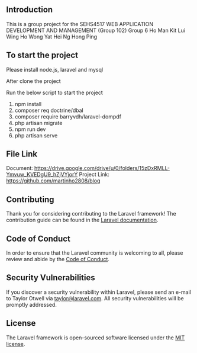 ## Introduction
This is a group project for the SEHS4517 WEB APPLICATION DEVELOPMENT AND MANAGEMENT (Group 102)
Group 6
Ho Man Kit 
Lui Wing Ho
Wong Yat Hei
Ng Hong Ping

## To start the project
Please install node.js, laravel and mysql

After clone the project 

Run the below script to start the project
1. npm install
2. composer req doctrine/dbal
3. composer require barryvdh/laravel-dompdf
4. php artisan migrate
5. npm run dev
6. php artisan serve

## File Link
Document: https://drive.google.com/drive/u/0/folders/15zDxRMLL-Ymvuw_KVEDgU9_hZjVYjorY
Project Link: https://github.com/martinho2808/blog

## Contributing

Thank you for considering contributing to the Laravel framework! The contribution guide can be found in the [Laravel documentation](https://laravel.com/docs/contributions).

## Code of Conduct

In order to ensure that the Laravel community is welcoming to all, please review and abide by the [Code of Conduct](https://laravel.com/docs/contributions#code-of-conduct).

## Security Vulnerabilities

If you discover a security vulnerability within Laravel, please send an e-mail to Taylor Otwell via [taylor@laravel.com](mailto:taylor@laravel.com). All security vulnerabilities will be promptly addressed.

## License

The Laravel framework is open-sourced software licensed under the [MIT license](https://opensource.org/licenses/MIT).
